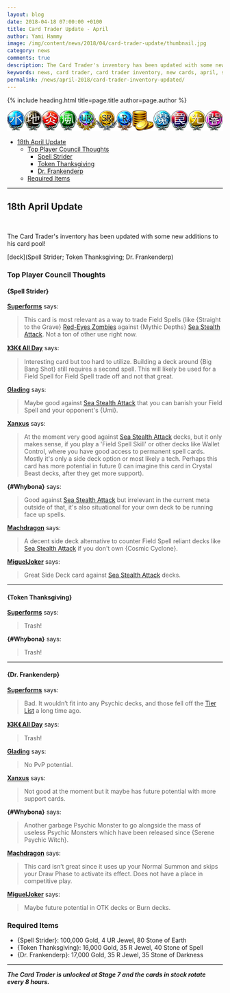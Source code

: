 ```yaml
---
layout: blog
date: 2018-04-18 07:00:00 +0100
title: Card Trader Update - April
author: Yami Hammy
image: /img/content/news/2018/04/card-trader-update/thumbnail.jpg
category: news
comments: true
description: The Card Trader's inventory has been updated with some new additions to his card pool. Check here for a review by the Top Player Council!
keywords: news, card trader, card trader inventory, new cards, april, super solar nutrient, confronting the c, danipon
permalink: /news/april-2018/card-trader-inventory-updated/
---
```


{% include heading.html title=page.title author=page.author %}

![banner](/img/content/global/card-trader-banner.png)

- [18th April Update](#18)
    - [Top Player Council Thoughts](#top-player-council-thoughts)
        - [Spell Strider](#18a)
        - [Token Thanksgiving](#18b)
        - [Dr. Frankenderp](#18c)
    - [Required Items](#required-items)

---

<a name="18"></a>
## 18th April Update

<br>

The Card Trader's inventory has been updated with some new additions to his card pool! 

[deck](Spell Strider; Token Thanksgiving; Dr. Frankenderp)

### Top Player Council Thoughts

<a name="18a"></a>
#### {Spell Strider}

**[Superforms](/top-player-council/superforms/)** says:

> This card is most relevant as a way to trade Field Spells (like {Straight to the Grave} [Red-Eyes Zombies](/guides/deck-types/red-eyes-zombies-guide-by-insano/) against {Mythic Depths} [Sea Stealth Attack](/tier-list/deck-types/sea-stealth-attack/). Not a ton of other use right now.

**[》3K《 All Day](/top-player-council/3KAllDay/)** says:

> Interesting card but too hard to utilize. Building a deck around {Big Bang Shot} still requires a second spell. This will likely be used for a Field Spell for Field Spell trade off and not that great.

**[Glading](/top-player-council/Glading/)** says:

> Maybe good against [Sea Stealth Attack](/tier-list/deck-types/sea-stealth-attack/) that you can banish your Field Spell and your opponent's {Umi}.

**[Xanxus](/top-player-council/Xanxus/)** says:

> At the moment very good against [Sea Stealth Attack](/tier-list/deck-types/sea-stealth-attack/) decks, but it only makes sense, if you play a 'Field Spell Skill' or other decks like Wallet Control, where you have good access to permanent spell cards. Mostly it's only a side deck option or most likely a tech. Perhaps this card has more potential in future (I can imagine this card in Crystal Beast decks, after they get more support).

**{#Whybona}** says:

> Good against [Sea Stealth Attack](/tier-list/deck-types/sea-stealth-attack/) but irrelevant in the current meta outside of that, it's also situational for your own deck to be running face up spells.

**[Machdragon](/top-player-council/Machdragon/)** says:

> A decent side deck alternative to counter Field Spell reliant decks like [Sea Stealth Attack](/tier-list/deck-types/sea-stealth-attack/) if you don't own {Cosmic Cyclone}.

**[MiguelJoker](/top-player-council/migueljoker/)** says:

> Great Side Deck card against [Sea Stealth Attack](/tier-list/deck-types/sea-stealth-attack/) decks.

---

<a name="18b"></a>
#### {Token Thanksgiving}

**[Superforms](/top-player-council/superforms/)** says:

> Trash!

**{#Whybona}** says:

> Trash!

---

<a name="18c"></a>
#### {Dr. Frankenderp}

**[Superforms](/top-player-council/superforms/)** says:

> Bad. It wouldn’t fit into any Psychic decks, and those fell off the [Tier List](/tier-list/) a long time ago.

**[》3K《 All Day](/top-player-council/3KAllDay/)** says:

> Trash!

**[Glading](/top-player-council/Glading/)** says:

> No PvP potential.

**[Xanxus](/top-player-council/Xanxus/)** says:

> Not good at the moment but it maybe has future potential with more support cards.

**{#Whybona}** says:

> Another garbage Psychic Monster to go alongside the mass of useless Psychic Monsters which have been released since {Serene Psychic Witch}.

**[Machdragon](/top-player-council/Machdragon/)** says:

> This card isn’t great since it uses up your Normal Summon and skips your Draw Phase to activate its effect. Does not have a place in competitive play.

**[MiguelJoker](/top-player-council/migueljoker/)** says:

> Maybe future potential in OTK decks or Burn decks.

### Required Items
- {Spell Strider}: 100,000 Gold, 4 UR Jewel, 80 Stone of Earth
- {Token Thanksgiving}: 16,000 Gold, 35 R Jewel, 40 Stone of Spell
- {Dr. Frankenderp}: 17,000 Gold, 35 R Jewel, 35 Stone of Darkness

---

***The Card Trader is unlocked at Stage 7 and the cards in stock rotate every 8 hours.***
